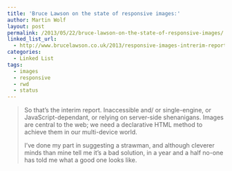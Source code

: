 ```yaml
---
title: 'Bruce Lawson on the state of responsive images:'
author: Martin Wolf
layout: post
permalink: /2013/05/22/bruce-lawson-on-the-state-of-responsive-images/
linked_list_url:
  - http://www.brucelawson.co.uk/2013/responsive-images-intrerim-report/
categories:
  - Linked List
tags:
  - images
  - responsive
  - rwd
  - status
---
```

> So that’s the interim report. Inaccessible and/ or single-engine, or JavaScript-dependant, or relying on server-side shenanigans. Images are central to the web; we need a declarative HTML method to achieve them in our multi-device world.
> 
> I’ve done my part in suggesting a strawman, and although cleverer minds than mine tell me it’s a bad solution, in a year and a half no-one has told me what a good one looks like.